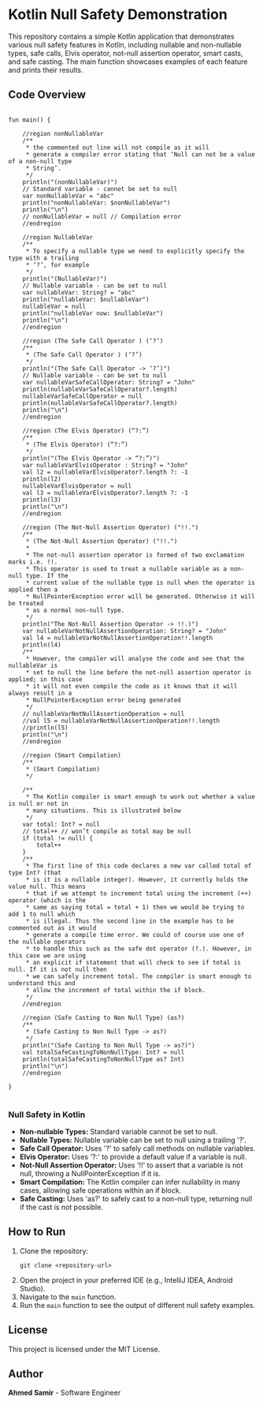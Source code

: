 <body>

<h1>Kotlin Null Safety Demonstration</h1>

<p>This repository contains a simple Kotlin application that demonstrates various null safety features in Kotlin, including nullable and non-nullable types, safe calls, Elvis operator, not-null assertion operator, smart casts, and safe casting. The main function showcases examples of each feature and prints their results.</p>

<h2>Code Overview</h2>

<pre>
<code>
fun main() {

    //region nonNullableVar
    /**
     * the commented out line will not compile as it will
     * generate a compiler error stating that ‘Null can not be a value of a non-null type
     * String’.
     */
    println("(nonNullableVar)")
    // Standard variable - cannot be set to null
    var nonNullableVar = "abc"
    println("nonNullableVar: $nonNullableVar")
    println("\n")
    // nonNullableVar = null // Compilation error
    //endregion

    //region NullableVar
    /**
     * To specify a nullable type we need to explicitly specify the type with a trailing
     * ‘?’, for example
     */
    println("(NullableVar)")
    // Nullable variable - can be set to null
    var nullableVar: String? = "abc"
    println("nullableVar: $nullableVar")
    nullableVar = null
    println("nullableVar now: $nullableVar")
    println("\n")
    //endregion

    //region (The Safe Call Operator ) (‘?’)
    /**
     * (The Safe Call Operator ) (‘?’)
     */
    println("(The Safe Call Operator -> ‘?’)")
    // Nullable variable - can be set to null
    var nullableVarSafeCallOperator: String? = "John"
    println(nullableVarSafeCallOperator?.length)
    nullableVarSafeCallOperator = null
    println(nullableVarSafeCallOperator?.length)
    println("\n")
    //endregion

    //region (The Elvis Operator) (“?:”)
    /**
     * (The Elvis Operator) (“?:”)
     */
    println("(The Elvis Operator -> “?:”)")
    var nullableVarElvisOperator : String? = "John"
    val l2 = nullableVarElvisOperator?.length ?: -1
    println(l2)
    nullableVarElvisOperator = null
    val l3 = nullableVarElvisOperator?.length ?: -1
    println(l3)
    println("\n")
    //endregion

    //region (The Not-Null Assertion Operator) ("!!.")
    /**
     * (The Not-Null Assertion Operator) ("!!.")
     *
     * The not-null assertion operator is formed of two exclamation marks i.e. !!.
     * This operator is used to treat a nullable variable as a non-null type. If the
     * current value of the nullable type is null when the operator is applied then a
     * NullPointerException error will be generated. Otherwise it will be treated
     * as a normal non-null type.
     */
    println("The Not-Null Assertion Operator -> !!.)")
    var nullableVarNotNullAssertionOperation: String? = "John"
    val l4 = nullableVarNotNullAssertionOperation!!.length
    println(l4)
    /**
     * However, the compiler will analyse the code and see that the nullableVar is
     * set to null the line before the not-null assertion operator is applied; in this case
     * it will not even compile the code as it knows that it will always result in a
     * NullPointerException error being generated
     */
    // nullableVarNotNullAssertionOperation = null
    //val l5 = nullableVarNotNullAssertionOperation!!.length
    //println(l5)
    println("\n")
    //endregion

    //region (Smart Compilation)
    /**
     * (Smart Compilation)
     */

    /**
     * The Kotlin compiler is smart enough to work out whether a value is null or not in
     * many situations. This is illustrated below
     */
    var total: Int? = null
    // total++ // won’t compile as total may be null
    if (total != null) {
        total++
    }
    /**
     * The first line of this code declares a new var called total of type Int? (that
     * is it is a nullable integer). However, it currently holds the value null. This means
     * that if we attempt to increment total using the increment (++) operator (which is the
     * same as saying total = total + 1) then we would be trying to add 1 to null which
     * is illegal. Thus the second line in the example has to be commented out as it would
     * generate a compile time error. We could of course use one of the nullable operators
     * to handle this such as the safe dot operator (?.). However, in this case we are using
     * an explicit if statement that will check to see if total is null. If it is not null then
     * we can safely increment total. The compiler is smart enough to understand this and
     * allow the increment of total within the if block.
     */
    //endregion

    //region (Safe Casting to Non Null Type) (as?)
    /**
     * (Safe Casting to Non Null Type -> as?)
     */
    println("(Safe Casting to Non Null Type -> as?)")
    val totalSafeCastingToNonNullType: Int? = null
    println(totalSafeCastingToNonNullType as? Int)
    println("\n")
    //endregion

}
</code>
</pre>

<h3>Null Safety in Kotlin</h3>

<ul>
    <li><strong>Non-nullable Types:</strong> Standard variable cannot be set to null.</li>
    <li><strong>Nullable Types:</strong> Nullable variable can be set to null using a trailing '?'.</li>
    <li><strong>Safe Call Operator:</strong> Uses '?' to safely call methods on nullable variables.</li>
    <li><strong>Elvis Operator:</strong> Uses '?:' to provide a default value if a variable is null.</li>
    <li><strong>Not-Null Assertion Operator:</strong> Uses '!!' to assert that a variable is not null, throwing a NullPointerException if it is.</li>
    <li><strong>Smart Compilation:</strong> The Kotlin compiler can infer nullability in many cases, allowing safe operations within an if block.</li>
    <li><strong>Safe Casting:</strong> Uses 'as?' to safely cast to a non-null type, returning null if the cast is not possible.</li>
</ul>

<h2>How to Run</h2>

<ol>
    <li>Clone the repository:
        <pre><code>git clone &lt;repository-url&gt;</code></pre>
    </li>
    <li>Open the project in your preferred IDE (e.g., IntelliJ IDEA, Android Studio).</li>
    <li>Navigate to the <code>main</code> function.</li>
    <li>Run the <code>main</code> function to see the output of different null safety examples.</li>
</ol>

<h2>License</h2>

<p>This project is licensed under the MIT License.</p>

<h2>Author</h2>

<p><strong>Ahmed Samir</strong> - Software Engineer</p>

</body>
</html>
